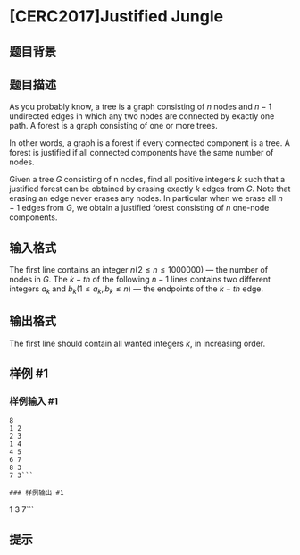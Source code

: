 # [CERC2017]Justified Jungle

## 题目背景



## 题目描述

As you probably know, a tree is a graph consisting of $n$ nodes and $n - 1$ undirected edges in which any two nodes are connected by exactly one path. A forest is a graph consisting of one or more trees.

In other words, a graph is a forest if every connected component is a tree. A forest is justified if all connected components have the same number of nodes.

Given a tree $G$ consisting of n nodes, find all positive integers $k$ such that a justified forest can be obtained by erasing exactly $k$ edges from $G$. Note that erasing an edge never erases any nodes. In particular when we erase all $n - 1$ edges from $G$, we obtain a justified forest consisting of $n$ one-node components.


## 输入格式

The first line contains an integer $n(2 \le n \le 1 000 000)$ — the number of nodes in $G$. The $k-th$ of the following $n - 1$ lines contains two different integers $a_k$ and $b_k(1 \le a_k, b_k \le n)$ — the endpoints of the $k-th$ edge.


## 输出格式

The first line should contain all wanted integers $k$, in increasing order.

## 样例 #1

### 样例输入 #1
```
8
1 2
2 3
1 4
4 5
6 7
8 3
7 3```

### 样例输出 #1

```
1 3 7```

## 提示


